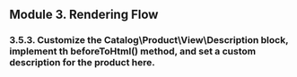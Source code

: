 ## Module 3. Rendering Flow
### 3.5.3. Customize the Catalog\Product\View\Description block, implement th beforeToHtml() method, and set a custom description for the product here.